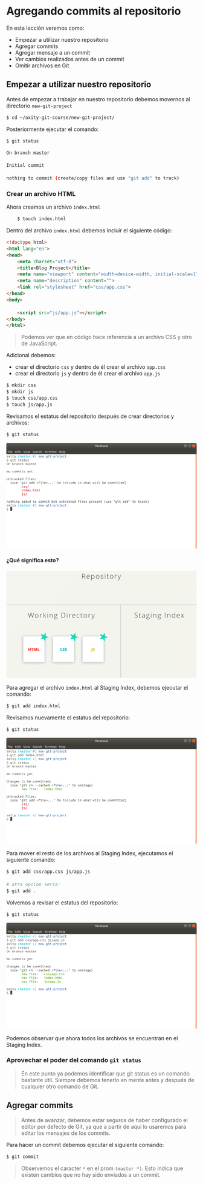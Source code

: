 # Agregando commits al repositorio

En esta lección veremos como:

 - Empezar a utilizar nuestro repositorio
 - Agregar commits
 - Agregar mensaje a un commit
 - Ver cambios realizados antes de un commit
 - Omitir archivos en Git

## Empezar a utilizar nuestro repositorio

Antes de empezar a trabajar en nuestro repositorio debemos movernos al directorio `new-git-project` 

```bash
$ cd ~/axity-git-course/new-git-project/
``` 
Posteriormente ejecutar el comando:

```bash
$ git status
```
```bash
On branch master

Initial commit

nothing to commit (create/copy files and use "git add" to track)
```

### Crear un archivo HTML

Ahora creamos un archivo `index.html` 
```bash
    $ touch index.html
```
Dentro del archivo `index.html` debemos incluir el siguiente código:

```html
<!doctype html>
<html lang="en">
<head>
    <meta charset="utf-8">
    <title>Blog Project</title>
    <meta name="viewport" content="width=device-width, initial-scale=1">
    <meta name="description" content="">
    <link rel="stylesheet" href="css/app.css">
</head>
<body>

    <script src="js/app.js"></script>
</body>
</html>
```

> Podemos ver que en código hace referencia a un archivo CSS  y otro  de JavaScript.

Adicional debemos:
 - crear el directorio `css` y dentro de él crear el archivo `app.css`
 - crear el directorio `js` y dentro de él crear el archivo `app.js`

```bash
$ mkdir css
$ mkdir js
$ touch css/app.css
$ touch js/app.js
```

Revisamos el estatus del repositorio después de crear directorios y archivos:

```bash
$ git status
```
![img_git_status_02](images/img_06_git_status_02.png)

#### ¿Qué significa esto?

![img_work_to_index](images/img_work_to_index.gif)

Para agregar el archivo `index.html` al Staging Index, debemos ejecutar el comando:
```bash
$ git add index.html
```
Revisamos nuevamente el estatus del repositorio:
```bash
$ git status
```
![img_git_status_03](images/img_06_git_status_03.png)

Para mover el resto de los archivos al Staging Index, ejecutamos el siguiente comando:

```bash
$ git add css/app.css js/app.js

# otra opción sería:
$ git add .
```

Volvemos a revisar el estatus del repositorio:

```bash
$ git status
```

![img_git_status_04](images/img_06_git_status_04.png)

Podemos observar que ahora todos los archivos se encuentran en el Staging Index.

### Aprovechar el poder del comando `git status`

> En este punto ya podemos identificar que git status es un comando bastante útil. Siempre debemos tenerlo en mente antes y después de cualquier otro comando de Git.

## Agregar commits

> Antes de avanzar, debemos estar seguros de haber configurado el editor por defecto de Git, ya que a partir de aquí lo usaremos para editar los mensajes de los commits.

Para hacer un commit debemos ejecutar el siguiente comando:
```bash
$ git commit
```

> Observemos el caracter `*` en el prom `(master *)`. Esto indica que existen cambios que no hay sido enviados a un commit.



<!--stackedit_data:
eyJoaXN0b3J5IjpbLTEwMDk5ODkyNzMsMTc4MzEyMDU1OCwyMT
AxODE0MDIxLC0xOTAyNzE3NDU2LC0xMDc1MTExMDg2LDExMzA2
MDEwMzcsMjM1OTMxNjE1LC0xMTMyODY3MDk2LC00MTY2MDI2OD
gsLTc0MTg0ODY4NSwtNzQxODQ4Njg1LC0xMDc3OTg4MTE5LDEz
NTEwNjY2NTMsLTE4MDQ2Mjc0NCwtMTgyMjE4NDcyNCwtMTc4ND
Y2NTE0NywtMTg5ODk4NDcyMiwtNTgzMDgwNjI0LDE3MTgyMzcy
ODEsMTMyNTc0NjM3NF19
-->